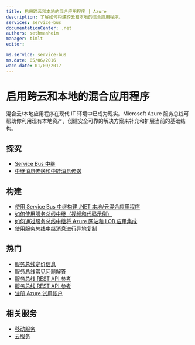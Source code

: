 ```yaml
---
title: 启用跨云和本地的混合应用程序 | Azure
description: 了解如何构建跨云和本地的混合应用程序。
services: service-bus
documentationCenter: .net
authors: sethmanheim
manager: timlt
editor: 

ms.service: service-bus
ms.date: 05/06/2016
wacn.date: 01/09/2017
---
```


# 启用跨云和本地的混合应用程序

混合云/本地应用程序在现代 IT 环境中已成为现实。Microsoft Azure 服务总线可帮助你利用现有本地资产，创建安全可靠的解决方案来补充和扩展当前的基础结构。

## 探究

- [Service Bus 中继](./service-bus-dotnet-how-to-use-relay.md)
- [中继消息传送和中转消息传送](./service-bus-messaging-overview.md)

## 构建

- [使用 Service Bus 中继构建 .NET 本地/云混合应用程序](./service-bus-dotnet-hybrid-app-using-service-bus-relay.md)
- [如何使用服务总线中继（视频和代码示例）](http://appfabricdemos.codeplex.com/releases/view/67597)
- [如何通过服务总线中继将 Azure 网站和 LOB 应用集成](https://code.msdn.microsoft.com/How-to-integrate-a-Windows-f1fedff8) 
- [使用服务总线中继消息进行异地复制](http://code.msdn.microsoft.com/Geo-replication-with-16dbfecd)

## 热门
- [服务总线定价信息](https://www.azure.cn/pricing/details/messaging/)
- [服务总线常见问题解答](./service-bus-faq.md)
- [服务总线 REST API 参考](http://msdn.microsoft.com/zh-cn/library/azure/hh780717.aspx)
- [服务总线 REST API 参考](http://msdn.microsoft.com/zh-cn/library/windowsazure/hh780717.aspx)
- [注册 Azure 试用帐户](https://www.azure.cn/pricing/1rmb-trial/)

## 相关服务
- [移动服务](https://www.azure.cn/home/features/mobile-services/)
- [云服务](https://www.azure.cn/home/features/cloud-services/) 

<!---HONumber=Mooncake_Quality_Review_0104_2017-->